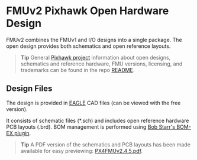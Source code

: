 # FMUv2 Pixhawk Open Hardware Design

FMUv2 combines the FMUv1 and I/O designs into a single package.
The open design provides both schematics and open reference layouts.
 
> **Tip** General [Pixhawk project](http://pixhawk.org/) information about open designs, schematics and reference hardware, FMU versions, licensing, and trademarks can be found in the repo [README](../README.md).


## Design Files

The design is provided in [EAGLE](https://www.autodesk.com/products/eagle/overview) CAD files (can be viewed with the free version).

It consists of schematic files (*.sch) and includes open reference hardware PCB layouts (.brd). 
BOM management is performed using [Bob Starr's BOM-EX plugin](http://www.bobstarr.net/pages/downloads.html).

> **Tip** A PDF version of the schematics and PCB layouts has been made available for easy previewing: [PX4FMUv2.4.5.pdf](PX4FMUv2.4.5.pdf).
